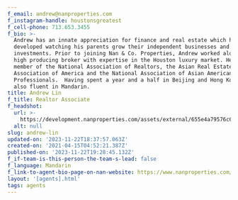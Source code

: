 ```yaml
---
f_email: andrew@nanproperties.com
f_instagram-handle: houstonsgreatest
f_cell-phone: 713.653.3455
f_bio: >-
  Andrew has an innate appreciation for finance and real estate which he
  developed watching his parents grow their independent businesses and property
  investments. Prior to joining Nan & Co. Properties, Andrew worked alongside a
  high producing broker with expertise in the Houston luxury market. He is a
  member of the National Association of Realtors, the Asian Real Estate
  Association of America and the National Association of Asian American
  Professionals.  Having spent a year and a half in Beijing and Hong Kong, he is
  also fluent in Mandarin.
title: Andrew Lin
f_title: Realtor Associate
f_headshot:
  url: >-
    https://development.nanproperties.com/assets/external/655e4a79576c6f67e92cae22_a4f14b6bef768fe5de75558e48a40a50.webp
  alt: null
slug: andrew-lin
updated-on: '2023-11-22T18:37:57.063Z'
created-on: '2021-04-15T04:52:21.387Z'
published-on: '2023-11-22T19:28:45.132Z'
f_if-team-is-this-person-the-team-s-lead: false
f_language: Mandarin
f_link-to-agent-bio-page-on-nan-website: https://www.nanproperties.com/agents/62761-andrew-lin
layout: '[agents].html'
tags: agents
---
```



